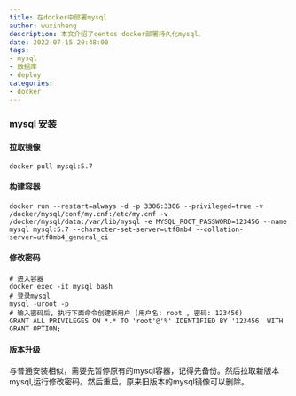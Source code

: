 ```yaml
---
title: 在docker中部署mysql
author: wuxinheng
description: 本文介绍了centos docker部署持久化mysql。
date: 2022-07-15 20:48:00
tags:
- mysql
- 数据库
- deploy
categories:
- docker
---
```


### mysql 安装

#### 拉取镜像

```shell
docker pull mysql:5.7
```

#### 构建容器

```shell
docker run --restart=always -d -p 3306:3306 --privileged=true -v /docker/mysql/conf/my.cnf:/etc/my.cnf -v /docker/mysql/data:/var/lib/mysql -e MYSQL_ROOT_PASSWORD=123456 --name mysql mysql:5.7 --character-set-server=utf8mb4 --collation-server=utf8mb4_general_ci
```

#### 修改密码

```shell
# 进入容器
docker exec -it mysql bash
# 登录mysql
mysql -uroot -p
# 输入密码后, 执行下面命令创建新用户 (用户名: root , 密码: 123456)
GRANT ALL PRIVILEGES ON *.* TO 'root'@'%' IDENTIFIED BY '123456' WITH GRANT OPTION;
```

#### 版本升级

与普通安装相似，需要先暂停原有的mysql容器，记得先备份。然后拉取新版本mysql,运行修改密码。然后重启。原来旧版本的mysql镜像可以删除。